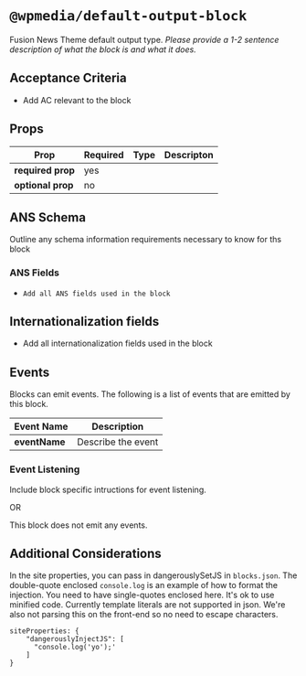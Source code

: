 # `@wpmedia/default-output-block`
Fusion News Theme default output type. _Please provide a 1-2 sentence description of what the block is and what it does._

## Acceptance Criteria
- Add AC relevant to the block

## Props
| **Prop** | **Required** | **Type** | **Descripton** |
|---|---|---|---|
| **required prop** | yes | | |
| **optional prop** | no | | |

## ANS Schema
Outline any schema information requirements necessary to know for ths block

### ANS Fields
- `Add all ANS fields used in the block`

## Internationalization fields
- Add all internationalization fields used in the block

## Events
Blocks can emit events. The following is a list of events that are emitted by this block.

| **Event Name** | **Description** |
|---|---|
| **eventName** | Describe the event |

### Event Listening
Include block specific intructions for event listening.

OR

This block does not emit any events.

## Additional Considerations
In the site properties, you can pass in dangerouslySetJS in `blocks.json`. The double-quote enclosed `console.log` is an example of how to format the injection. You need to have single-quotes enclosed here. It's ok to use minified code. Currently template literals are not supported in json. We're also not parsing this on the front-end so no need to escape characters. 

```
siteProperties: {
    "dangerouslyInjectJS": [
      "console.log('yo');'
    ]
}
```
